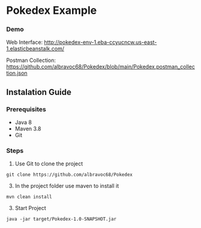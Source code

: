 # Pokedex Example
### Demo
Web Interface: http://pokedex-env-1.eba-ccyucncw.us-east-1.elasticbeanstalk.com/

Postman Collection: https://github.com/albravoc68/Pokedex/blob/main/Pokedex.postman_collection.json

## Instalation Guide
### Prerequisites

-   Java 8
-   Maven 3.8
-   Git
### Steps
1.  Use Git to clone the project

```git clone https://github.com/albravoc68/Pokedex```

3.  In the project folder use maven to install it

```mvn clean install```
    
3.  Start Project

```java -jar target/Pokedex-1.0-SNAPSHOT.jar```

